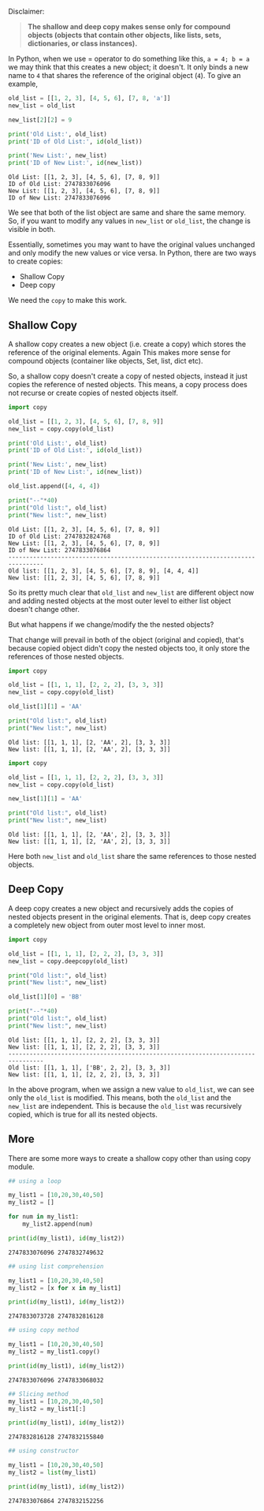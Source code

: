 Disclaimer:
> **The shallow and deep copy makes sense only for compound objects (objects that contain other objects, like lists, sets, dictionaries, or class instances).**

In Python, when we use = operator to do something like this, `a = 4; b = a` we may think that this creates a new object; it doesn't. It only binds a new name to `4` that shares the reference of the original object (`4`). To give an example,


```python
old_list = [[1, 2, 3], [4, 5, 6], [7, 8, 'a']]
new_list = old_list

new_list[2][2] = 9

print('Old List:', old_list)
print('ID of Old List:', id(old_list))

print('New List:', new_list)
print('ID of New List:', id(new_list))
```

    Old List: [[1, 2, 3], [4, 5, 6], [7, 8, 9]]
    ID of Old List: 2747833076096
    New List: [[1, 2, 3], [4, 5, 6], [7, 8, 9]]
    ID of New List: 2747833076096
    

We see that both of the list object are same and share the same memory. So, if you want to modify any values in `new_list` or `old_list`, the change is visible in both.

Essentially, sometimes you may want to have the original values unchanged and only modify the new values or vice versa. In Python, there are two ways to create copies:

- Shallow Copy
- Deep copy

We need the `copy` to make this work.

## Shallow Copy

A shallow copy creates a new object (i.e. create a copy) which stores the reference of the original elements. Again This makes more sense for compound objects (container like objects, Set, list, dict etc).

So, a shallow copy doesn't create a copy of nested objects, instead it just copies the reference of nested objects. This means, a copy process does not recurse or create copies of nested objects itself.


```python
import copy

old_list = [[1, 2, 3], [4, 5, 6], [7, 8, 9]]
new_list = copy.copy(old_list)

print('Old List:', old_list)
print('ID of Old List:', id(old_list))

print('New List:', new_list)
print('ID of New List:', id(new_list))

old_list.append([4, 4, 4])

print("--"*40)
print("Old list:", old_list)
print("New list:", new_list)
```

    Old List: [[1, 2, 3], [4, 5, 6], [7, 8, 9]]
    ID of Old List: 2747832824768
    New List: [[1, 2, 3], [4, 5, 6], [7, 8, 9]]
    ID of New List: 2747833076864
    --------------------------------------------------------------------------------
    Old list: [[1, 2, 3], [4, 5, 6], [7, 8, 9], [4, 4, 4]]
    New list: [[1, 2, 3], [4, 5, 6], [7, 8, 9]]
    

So its pretty much clear that `old_list` and `new_list` are different object now and adding nested objects at the most outer level to either list object doesn't change other.

But what happens if we change/modify the the nested objects?

That change will prevail in both of the object (original and copied), that's because copied object didn't copy the nested objects too, it only store the references of those nested objects.


```python
import copy

old_list = [[1, 1, 1], [2, 2, 2], [3, 3, 3]]
new_list = copy.copy(old_list)

old_list[1][1] = 'AA'

print("Old list:", old_list)
print("New list:", new_list)
```

    Old list: [[1, 1, 1], [2, 'AA', 2], [3, 3, 3]]
    New list: [[1, 1, 1], [2, 'AA', 2], [3, 3, 3]]
    


```python
import copy

old_list = [[1, 1, 1], [2, 2, 2], [3, 3, 3]]
new_list = copy.copy(old_list)

new_list[1][1] = 'AA'

print("Old list:", old_list)
print("New list:", new_list)
```

    Old list: [[1, 1, 1], [2, 'AA', 2], [3, 3, 3]]
    New list: [[1, 1, 1], [2, 'AA', 2], [3, 3, 3]]
    

Here both `new_list` and `old_list` share the same references to those nested objects.

## Deep Copy

A deep copy creates a new object and recursively adds the copies of nested objects present in the original elements. That is, deep copy creates a completely new object from outer most level to inner most.


```python
import copy

old_list = [[1, 1, 1], [2, 2, 2], [3, 3, 3]]
new_list = copy.deepcopy(old_list)

print("Old list:", old_list)
print("New list:", new_list)

old_list[1][0] = 'BB'

print("--"*40)
print("Old list:", old_list)
print("New list:", new_list)
```

    Old list: [[1, 1, 1], [2, 2, 2], [3, 3, 3]]
    New list: [[1, 1, 1], [2, 2, 2], [3, 3, 3]]
    --------------------------------------------------------------------------------
    Old list: [[1, 1, 1], ['BB', 2, 2], [3, 3, 3]]
    New list: [[1, 1, 1], [2, 2, 2], [3, 3, 3]]
    

In the above program, when we assign a new value to `old_list`, we can see only the `old_list` is modified. This means, both the `old_list` and the `new_list` are independent. This is because the `old_list` was recursively copied, which is true for all its nested objects.

## More

There are some more ways to create a shallow copy other than using copy module.


```python
## using a loop

my_list1 = [10,20,30,40,50]
my_list2 = []

for num in my_list1:
    my_list2.append(num)

print(id(my_list1), id(my_list2))
```

    2747833076096 2747832749632
    


```python
## using list comprehension

my_list1 = [10,20,30,40,50]
my_list2 = [x for x in my_list1]

print(id(my_list1), id(my_list2))
```

    2747833073728 2747832816128
    


```python
## using copy method

my_list1 = [10,20,30,40,50]
my_list2 = my_list1.copy()

print(id(my_list1), id(my_list2))
```

    2747833076096 2747833068032
    


```python
## Slicing method
my_list1 = [10,20,30,40,50]
my_list2 = my_list1[:]

print(id(my_list1), id(my_list2))
```

    2747832816128 2747832155840
    


```python
## using constructor

my_list1 = [10,20,30,40,50]
my_list2 = list(my_list1)

print(id(my_list1), id(my_list2))
```

    2747833076864 2747832152256
    


```python

```
